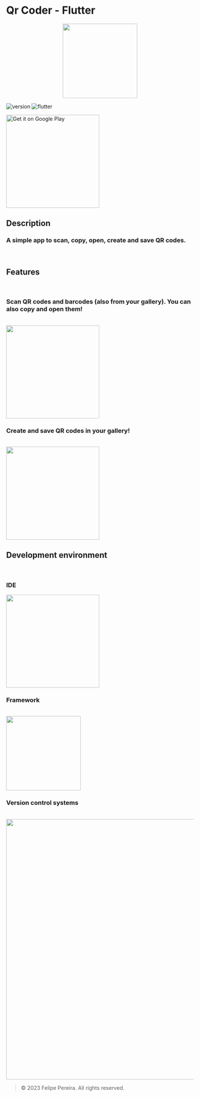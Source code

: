 # Qr Coder - Flutter

<p align="center">

<img src="https://user-images.githubusercontent.com/56811005/130372135-75f84993-07e2-42de-b488-f28c12ef0eea.png" height="200">

</p>

![version](https://img.shields.io/badge/Version-1.4.2-C00C00)
![flutter](https://img.shields.io/badge/Flutter-3.13.3-1389FD)

<a style="outline: none;" href='https://play.google.com/store/apps/details?id=com.FelipsTudio.qrcoder&pcampaignid=pcampaignidMKT-Other-global-all-co-prtnr-py-PartBadge-Mar2515-1'>

<img alt='Get it on Google Play' src='https://play.google.com/intl/en_us/badges/static/images/badges/en_badge_web_generic.png' width="250"/>

</a>

## Description

### A simple app to scan, copy, open, create and save QR codes.

<br>

## Features

<br>

### Scan QR codes and barcodes (also from your gallery). You can also copy and open them!

<br>

<img src="https://user-images.githubusercontent.com/56811005/130913012-e74961e3-92d2-4572-8095-2d83fd027dda.jpg" width="250">

<br>

### Create and save QR codes in your gallery!

<br>

<img src="https://user-images.githubusercontent.com/56811005/130373189-05ac149f-b707-4eca-8ab3-e6d29418d06a.jpg" width="250">

<br>

## Development environment

<br>

### IDE

<img src="https://user-images.githubusercontent.com/56811005/85485907-0ca8b800-b5a0-11ea-96b1-dd6ad670c7ac.png" width="250" />

<br>

### Framework

<br>

<img src="https://user-images.githubusercontent.com/56811005/130372227-6d72ca9a-1898-4a33-96f0-0ccc1d9ae949.png" width="200" >

<br>

### Version control systems

<br>

<img src="https://user-images.githubusercontent.com/56811005/103469908-d5367780-4d49-11eb-8c56-db348eff1989.png" width="700" >

> © 2023 Felipe Pereira. All rights reserved.
